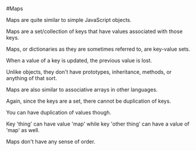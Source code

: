 #Maps

Maps are quite similar to simple JavaScript objects. 

Maps are a set/collection of keys that have values associated with those keys. 

Maps, or dictionaries as they are sometimes referred to, are key-value sets.

When a value of a key is updated, the previous value is lost.

Unlike objects, they don't have prototypes, inheritance, methods, or anything of that sort. 

Maps are also similar to associative arrays in other languages. 

Again, since the keys are a set, there cannot be duplication of keys.

You can have duplication of values though. 

Key 'thing' can have value 'map' while key 'other thing' can have a value of 'map' as well.

Maps don't have any sense of order.

